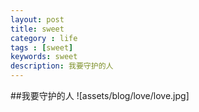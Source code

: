 ```yaml
---
layout: post
title: sweet
category : life
tags : [sweet]
keywords: sweet
description: 我要守护的人
---
```


##我要守护的人
![assets/blog/love/love.jpg]

